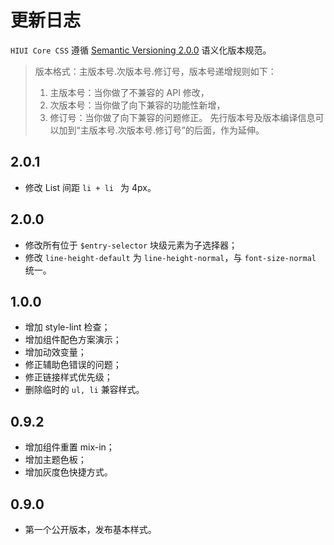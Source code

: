# 更新日志

`HIUI Core CSS` 遵循 [Semantic Versioning 2.0.0](http://semver.org/lang/zh-CN/) 语义化版本规范。

> 版本格式：主版本号.次版本号.修订号，版本号递增规则如下：
> 1. 主版本号：当你做了不兼容的 API 修改，
> 1. 次版本号：当你做了向下兼容的功能性新增，
> 1. 修订号：当你做了向下兼容的问题修正。
> 先行版本号及版本编译信息可以加到“主版本号.次版本号.修订号”的后面，作为延伸。

## 2.0.1

- 修改 List 间距 `li + li ` 为 4px。

## 2.0.0

- 修改所有位于 `$entry-selector` 块级元素为子选择器；
- 修改 `line-height-default` 为 `line-height-normal`，与 `font-size-normal` 统一。

## 1.0.0

- 增加 style-lint 检查；
- 增加组件配色方案演示；
- 增加动效变量；
- 修正辅助色错误的问题；
- 修正链接样式优先级；
- 删除临时的 `ul, li` 兼容样式。

## 0.9.2

- 增加组件重置 mix-in；
- 增加主题色板；
- 增加灰度色快捷方式。

## 0.9.0

- 第一个公开版本，发布基本样式。
